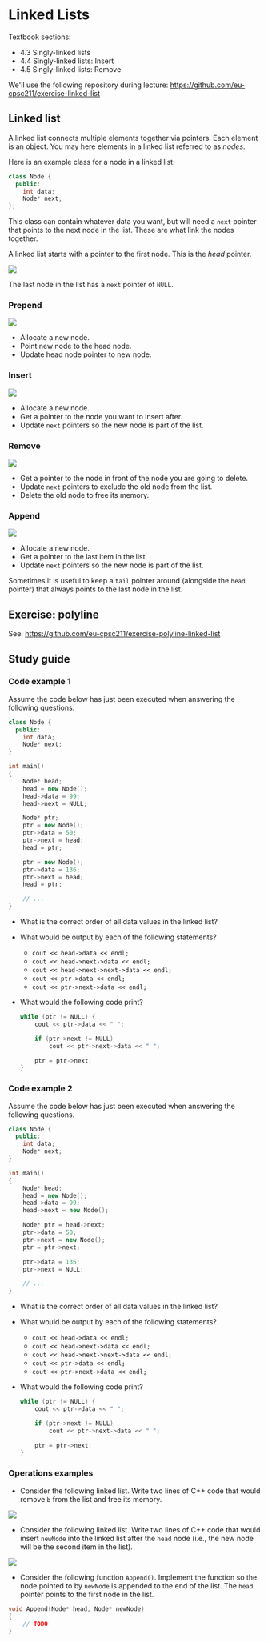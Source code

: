 # Linked Lists

Textbook sections:

- 4.3 Singly-linked lists
- 4.4 Singly-linked lists: Insert
- 4.5 Singly-linked lists: Remove

We'll use the following repository during lecture: https://github.com/eu-cpsc211/exercise-linked-list

## Linked list

A linked list connects multiple elements together via pointers. Each element is an object. You may here elements in a linked list referred to as _nodes_.

Here is an example class for a node in a linked list:

```cpp
class Node {
  public:
    int data;
    Node* next;
};
```

This class can contain whatever data you want, but will need a `next` pointer that points to the next node in the list. These are what link the nodes together.

A linked list starts with a pointer to the first node. This is the _head_ pointer.

![](./assets/4-linked-list.svg)

The last node in the list has a `next` pointer of `NULL`.

### Prepend

![](./assets/4-linked-list-prepend.svg)

- Allocate a new node.
- Point new node to the head node.
- Update head node pointer to new node.

### Insert

![](./assets/4-linked-list-insert.svg)

- Allocate a new node.
- Get a pointer to the node you want to insert after.
- Update `next` pointers so the new node is part of the list.

### Remove

![](./assets/4-linked-list-delete.svg)

- Get a pointer to the node in front of the node you are going to delete.
- Update `next` pointers to exclude the old node from the list.
- Delete the old node to free its memory.

### Append

![](./assets/4-linked-list-append.svg)

- Allocate a new node.
- Get a pointer to the last item in the list.
- Update `next` pointers so the new node is part of the list.

Sometimes it is useful to keep a `tail` pointer around (alongside the `head` pointer) that always points to the last node in the list.

## Exercise: polyline

See: https://github.com/eu-cpsc211/exercise-polyline-linked-list

## Study guide

### Code example 1

Assume the code below has just been executed when answering the following questions.

```cpp
class Node {
  public:
    int data;
    Node* next;
}

int main()
{
    Node* head;
    head = new Node();
    head->data = 99;
    head->next = NULL;

    Node* ptr;
    ptr = new Node();
    ptr->data = 50;
    ptr->next = head;
    head = ptr;

    ptr = new Node();
    ptr->data = 136;
    ptr->next = head;
    head = ptr;

    // ...
}
```

- What is the correct order of all data values in the linked list?

- What would be output by each of the following statements?

  - `cout << head->data << endl;`
  - `cout << head->next->data << endl;`
  - `cout << head->next->next->data << endl;`
  - `cout << ptr->data << endl;`
  - `cout << ptr->next->data << endl;`

- What would the following code print?

  ```cpp
  while (ptr != NULL) {
      cout << ptr->data << " ";

      if (ptr->next != NULL)
          cout << ptr->next->data << " ";

      ptr = ptr->next;
  }
  ```

### Code example 2

Assume the code below has just been executed when answering the following questions.

```cpp
class Node {
  public:
    int data;
    Node* next;
}

int main()
{
    Node* head;
    head = new Node();
    head->data = 99;
    head->next = new Node();

    Node* ptr = head->next;
    ptr->data = 50;
    ptr->next = new Node();
    ptr = ptr->next;

    ptr->data = 136;
    ptr->next = NULL;

    // ...
}
```

- What is the correct order of all data values in the linked list?

- What would be output by each of the following statements?

  - `cout << head->data << endl;`
  - `cout << head->next->data << endl;`
  - `cout << head->next->next->data << endl;`
  - `cout << ptr->data << endl;`
  - `cout << ptr->next->data << endl;`

- What would the following code print?

  ```cpp
  while (ptr != NULL) {
      cout << ptr->data << " ";

      if (ptr->next != NULL)
          cout << ptr->next->data << " ";

      ptr = ptr->next;
  }
  ```

### Operations examples

- Consider the following linked list. Write two lines of C++ code that would remove `b` from the list and free its memory.

![](./assets/4-linked-list-study-delete.svg)

- Consider the following linked list. Write two lines of C++ code that would insert `newNode` into the linked list after the `head` node (i.e., the new node will be the second item in the list).

![](./assets/4-linked-list-study-insert.svg)

- Consider the following function `Append()`. Implement the function so the node pointed to by `newNode` is appended to the end of the list. The `head` pointer points to the first node in the list.

```cpp
void Append(Node* head, Node* newNode)
{
    // TODO
}
```
